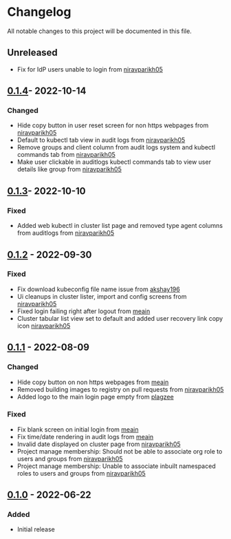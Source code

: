 # Changelog

All notable changes to this project will be documented in this file.

## Unreleased

- Fix for IdP users unable to login from [niravparikh05](https://github.com/niravparikh05)

## [0.1.4]- 2022-10-14
### Changed
- Hide copy button in user reset screen for non https webpages from [niravparikh05](https://github.com/niravparikh05)
- Default to kubectl tab view in audit logs from [niravparikh05](https://github.com/niravparikh05)
- Remove groups and client column from audit logs system and kubectl commands tab from [niravparikh05](https://github.com/niravparikh05)
- Make user clickable in auditlogs kubectl commands tab to view user details like group from [niravparikh05](https://github.com/niravparikh05)

## [0.1.3]- 2022-10-10
### Fixed
- Added web kubectl in cluster list page and removed type agent columns from auditlogs from [niravparikh05](https://github.com/niravparikh05)

## [0.1.2] - 2022-09-30
### Fixed
- Fix download kubeconfig file name issue from [akshay196](https://github.com/akshay196)
- Ui cleanups in cluster lister, import and config screens from [niravparikh05](https://github.com/niravparikh05)
- Fixed login failing right after logout from [meain](https://github.com/meain)
- Cluster tabular list view set to default and added user recovery link copy icon [niravparikh05](https://github.com/niravparikh05)

## [0.1.1] - 2022-08-09
### Changed
- Hide copy button on non https webpages from [meain](https://github.com/meain)
- Removed building images to registry on pull requests from [niravparikh05](https://github.com/niravparikh05)
- Added logo to the main login page empty from [plagzee](https://github.com/plagzee)

### Fixed
- Fix blank screen on initial login from [meain](https://github.com/meain)
- Fix time/date rendering in audit logs from [meain](https://github.com/meain)
- Invalid date displayed on cluster page from [niravparikh05](https://github.com/niravparikh05)
- Project manage membership: Should not be able to associate org role to users and groups from [niravparikh05](https://github.com/niravparikh05)
- Project manage membership: Unable to associate inbuilt namespaced roles to users and groups from [niravparikh05](https://github.com/niravparikh05)

## [0.1.0] - 2022-06-22
### Added
- Initial release

[Unreleased]: https://github.com/paralus/dashboard/compare/v0.1.4...HEAD
[0.1.4]: https://github.com/paralus/dashboard/compare/v0.1.3...v0.1.4
[0.1.3]: https://github.com/paralus/dashboard/compare/v0.1.2...v0.1.3
[0.1.2]: https://github.com/paralus/dashboard/compare/v0.1.1...v0.1.2
[0.1.1]: https://github.com/paralus/dashboard/compare/v0.1.1...v0.1.0
[0.1.0]: https://github.com/paralus/dashboard/releases/tag/v0.1.0
